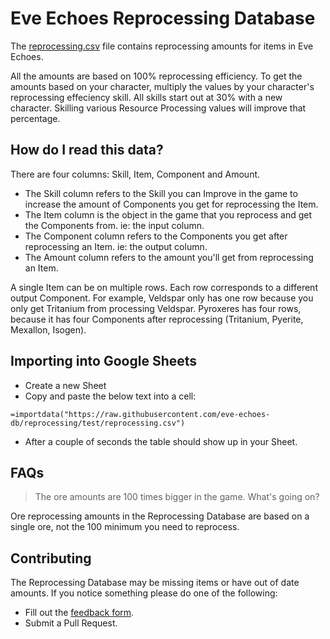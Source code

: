 # Eve Echoes Reprocessing Database

The [reprocessing.csv](https://github.com/eve-echoes-db/reprocessing/blob/main/reprocessing.csv) file contains reprocessing amounts for items in Eve Echoes.

All the amounts are based on 100% reprocessing efficiency. To get the amounts based on your character, multiply the values by your character's reprocessing effeciency skill. All skills start out at 30% with a new character. Skilling various Resource Processing values will improve that percentage.

## How do I read this data?

There are four columns: Skill, Item, Component and Amount.

-   The Skill column refers to the Skill you can Improve in the game to increase the amount of Components you get for reprocessing the Item.
-   The Item column is the object in the game that you reprocess and get the Components from. ie: the input column.
-   The Component column refers to the Components you get after reprocessing an Item. ie: the output column.
-   The Amount column refers to the amount you'll get from reprocessing an Item.

A single Item can be on multiple rows. Each row corresponds to a different output Component. For example, Veldspar only has one row because you only get Tritanium from processing Veldspar. Pyroxeres has four rows, because it has four Components after reprocessing (Tritanium, Pyerite, Mexallon, Isogen).

## Importing into Google Sheets

-   Create a new Sheet
-   Copy and paste the below text into a cell:

```
=importdata("https://raw.githubusercontent.com/eve-echoes-db/reprocessing/test/reprocessing.csv")
```

-   After a couple of seconds the table should show up in your Sheet.

## FAQs

> The ore amounts are 100 times bigger in the game. What's going on?

Ore reprocessing amounts in the Reprocessing Database are based on a single ore, not the 100 minimum you need to reprocess.

## Contributing

The Reprocessing Database may be missing items or have out of date amounts. If you notice something please do one of the following:

-   Fill out the [feedback form](https://docs.google.com/forms/d/e/1FAIpQLScrNLp-kQfasp6gOz9FSD-CvBn-FMdMl2RJpGockumAJodYpQ/viewform).
-   Submit a Pull Request.
